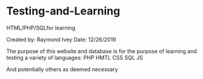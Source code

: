 # Testing-and-Learning
HTML/PHP/SQLfor learning

Created by: Raymond Ivey
Date: 12/26/2019

The purpose of this website and database is for the purpose of learning and testing a variety of languages:
PHP
HMTL
CSS
SQL
JS

And potentially others as deemed necessary
